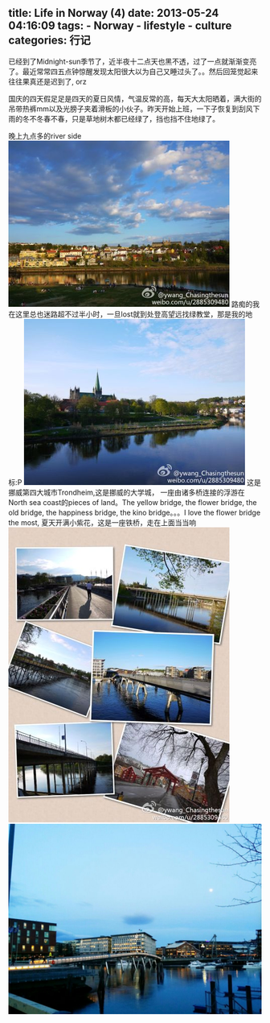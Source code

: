 title: Life in Norway (4)
date: 2013-05-24 04:16:09
tags: 
    - Norway
    - lifestyle
    - culture
categories: 行记
---

已经到了Midnight-sun季节了，近半夜十二点天也黑不透，过了一点就渐渐变亮了。最近常常四五点钟惊醒发现太阳很大以为自己又睡过头了。。然后回笼觉起来往往果真还是迟到了, orz

国庆的四天假足足是四天的夏日风情，气温反常的高，每天大太阳晒着，满大街的吊带热裤mm以及光膀子夹着滑板的小伙子。昨天开始上班，一下子恢复到刮风下雨的冬不冬春不春，只是草地树木都已经绿了，挡也挡不住地绿了。

晚上九点多的river side
![](/picture/nor4.jpg)
路痴的我在这里总也迷路超不过半小时，一旦lost就到处登高望远找绿教堂，那是我的地标:P
![](/picture/nor5.jpg)
这是挪威第四大城市Trondheim,这是挪威的大学城， 一座由诸多桥连接的浮游在 North sea coast的pieces of land。The yellow bridge, the flower bridge, the old bridge, the happiness bridge, the kino bridge。。。I love the flower bridge the most, 夏天开满小紫花，这是一座铁桥，走在上面当当响
![](/picture/nor6.jpg)
![](/picture/nor7.jpg)
